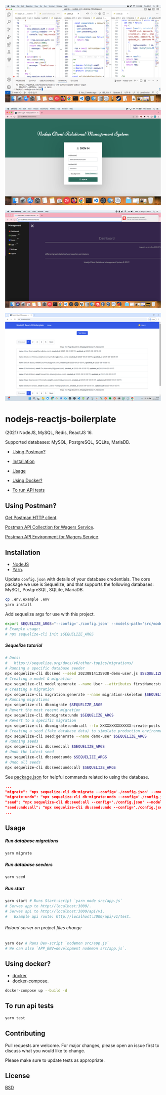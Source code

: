 ![nodejs-crm5.png](https://github.com/kkamara/useful/blob/main/nodejs-crm5.png?raw=true)

![nodejs-crm2.png](https://github.com/kkamara/useful/blob/main/nodejs-crm2.png?raw=true)

![nodejs-crm.png](https://github.com/kkamara/useful/blob/main/nodejs-crm.png?raw=true)

![nodejs-reactjs-boilerplate2.png](https://github.com/kkamara/useful/blob/main/nodejs-reactjs-boilerplate2.png?raw=true)

# nodejs-reactjs-boilerplate

(2021) NodeJS, MySQL, Redis, ReactJS 16.

Supported databases: MySQL, PostgreSQL, SQLite, MariaDB.

* [Using Postman?](#postman)

* [Installation](#installation)

* [Usage](#usage)

* [Using Docker?](#using-docker)

* [To run API tests](#to-run-api-tests)

<a name="postman"></a>
## Using Postman?

[Get Postman HTTP client](https://www.postman.com/).

[Postman API Collection for Wagers Service](https://github.com/kkamara/nodejs-reactjs-boilerplate/blob/main/nodejs-reactjs-boilerplate.postman_collection.json).

[Postman API Environment for Wagers Service](https://github.com/kkamara/nodejs-reactjs-boilerplate/blob/main/nodejs-reactjs-boilerplate.postman_environment.json).

## Installation

* [NodeJS](https://nodejs.org/en/)
* [Yarn](https://yarnpkg.com/).

Update `config.json` with details of your database credentials. The core package we use is Sequelize, and that supports the following databases: MySQL, PostgreSQL, SQLite, MariaDB.

```bash
cp .env.example .env
yarn install
```

Add sequelize args for use with this project.

```bash
export SEQUELIZE_ARGS="--config='./config.json' --models-path='src/models' --migrations-path='src/migrations' --seeders-path='src/seeders'"
# Example usage:
# npx sequelize-cli init $SEQUELIZE_ARGS
```

##### Sequelize tutorial

```bash
# Docs:
#   https://sequelize.org/docs/v6/other-topics/migrations/
# Running a specific database seeder
npx sequelize-cli db:seed --seed 20230814135938-demo-user.js $SEQUELIZE_ARGS
# Creating a model & migration
npx sequelize-cli model:generate --name User --attributes firstName:string,lastName:string,email:string $SEQUELIZE_ARGS
# Creating a migration
npx sequelize-cli migration:generate --name migration-skeleton $SEQUELIZE_ARGS
# Running migrations
npx sequelize-cli db:migrate $SEQUELIZE_ARGS
# Revert the most recent migration
npx sequelize-cli db:migrate:undo $SEQUELIZE_ARGS
# Revert to a specific migration
npx sequelize-cli db:migrate:undo:all --to XXXXXXXXXXXXXX-create-posts.js $SEQUELIZE_ARGS
# Creating a seed (fake database data) to simulate production environment
npx sequelize-cli seed:generate --name demo-user $SEQUELIZE_ARGS
# Running seeds
npx sequelize-cli db:seed:all $SEQUELIZE_ARGS
# Undo the latest seed
npx sequelize-cli db:seed:undo $SEQUELIZE_ARGS
# Undo all seeds
npx sequelize-cli db:seed:undo:all $SEQUELIZE_ARGS
```

See [package.json](https://github.com/kkamara/nodejs-reactjs-boilerplate/blob/main/package.json) for helpful commands related to using the database.

```json
...
"migrate": "npx sequelize-cli db:migrate --config='./config.json' --models-path='src/models' --migrations-path='src/migrations' --seeders-path='src/seeders'",
"migrate:undo": "npx sequelize-cli db:migrate:undo --config='./config.json' --models-path='src/models' --migrations-path='src/migrations' --seeders-path='src/seeders'",
"seed": "npx sequelize-cli db:seed:all --config='./config.json' --models-path='src/models' --migrations-path='src/migrations' --seeders-path='src/seeders'",
"seed:undo:all": "npx sequelize-cli db:seed:undo --config='./config.json' --models-path='src/models' --migrations-path='src/migrations' --seeders-path='src/seeders'"
...
```

## Usage

##### Run database migrations

```bash
yarn migrate
```

##### Run database seeders

```bash
yarn seed
```

##### Run start
```bash
yarn start # Runs Start-script `yarn node src/app.js`
# Serves app to http://localhost:3000/.
# Serves api to http://localhost:3000/api/v1.
#   Example api route: http://localhost:3000/api/v1/test.
```

###### Reload server on project files change

```bash
yarn dev # Runs Dev-script `nodemon src/app.js`
# We can also `APP_ENV=development nodemon src/app.js`.
```

<a name="using-docker"></a>
## Using docker?

* [docker](https://docs.docker.com/engine/install/) 
* [docker-compose](https://docs.docker.com/compose/install/).

```bash
docker-compose up --build -d
```

## To run api tests

```bash
yarn test
```

## Contributing
Pull requests are welcome. For major changes, please open an issue first to discuss what you would like to change.

Please make sure to update tests as appropriate.

## License
[BSD](https://opensource.org/licenses/BSD-3-Clause)
